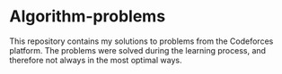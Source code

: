 # Algorithm-problems
This repository contains my solutions to problems from the Codeforces platform. The problems were solved during the learning process, and therefore not always in the most optimal ways.
